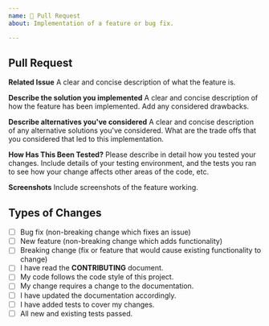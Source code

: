 ```yaml
---
name: 🚀 Pull Request
about: Implementation of a feature or bug fix.

---
```


## Pull Request

**Related Issue**
A clear and concise description of what the feature is.

**Describe the solution you implemented**
A clear and concise description of how the feature has been implemented. Add any considered drawbacks.

**Describe alternatives you've considered**
A clear and concise description of any alternative solutions you've considered. What are the trade offs that you considered that led to this implementation.

**How Has This Been Tested?**
Please describe in detail how you tested your changes. Include details of your testing environment, and the tests you ran to see how your change affects other areas of the code, etc.

**Screenshots**
Include screenshots of the feature working.

## Types of Changes
<!--- What types of changes does your code introduce? Put an `x` in all the boxes that apply: -->
- [ ] Bug fix (non-breaking change which fixes an issue)
- [ ] New feature (non-breaking change which adds functionality)
- [ ] Breaking change (fix or feature that would cause existing functionality to change)
- [ ] I have read the **CONTRIBUTING** document.
- [ ] My code follows the code style of this project.
- [ ] My change requires a change to the documentation.
- [ ] I have updated the documentation accordingly.
- [ ] I have added tests to cover my changes.
- [ ] All new and existing tests passed.
